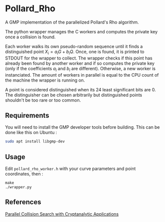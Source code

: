 # Pollard_Rho

A GMP implementation of the parallelized Pollard's Rho algorithm.

The python wrapper manages the C workers and computes the private key once a collision is found.

Each worker walks its own pseudo-random sequence until it finds a distinguished point $X_i = a_iG + b_iQ$. Once, one is found, it is printed to STDOUT for the wrapper to collect. The wrapper checks if this point has already been found by another worker and if so computes the private key (only if the coefficients $a_i$ and $b_i$ are different). Otherwise, a new worker is instanciated. The amount of workers in parallel is equal to the CPU count of the machine the wrapper is running on.

A point is considered distinguished when its 24 least significant bits are 0. The distinguisher can be chosen arbitrarily but distinguished points shouldn't be too rare or too common.

## Requirements

You will need to install the GMP developer tools before building. This can be done like this on Ubuntu :

```bash
sudo apt install libgmp-dev
```

## Usage

Edit `pollard_rho_worker.h` with your curve parameters and point coordinates, then :

```
make
./wrapper.py
```

## References

[Parallel Collision Search with Cryptanalytic Applications](https://people.scs.carleton.ca/~paulv/papers/JoC97.pdf)
